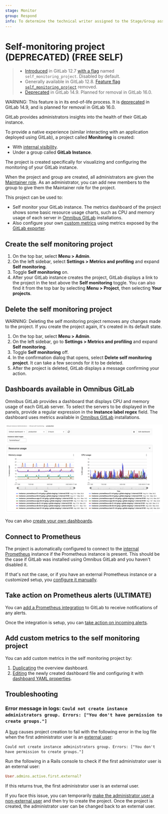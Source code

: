 ```yaml
---
stage: Monitor
group: Respond
info: To determine the technical writer assigned to the Stage/Group associated with this page, see https://about.gitlab.com/handbook/engineering/ux/technical-writing/#assignments
---
```


# Self-monitoring project (DEPRECATED) **(FREE SELF)**

> - [Introduced](https://gitlab.com/gitlab-org/gitlab/-/issues/32351) in GitLab 12.7 [with a flag](../../feature_flags.md) named `self_monitoring_project`. Disabled by default.
> - Generally available in GitLab 12.8. [Feature flag `self_monitoring_project`](https://gitlab.com/gitlab-org/gitlab/-/issues/198511) removed.
> - [Deprecated](https://gitlab.com/gitlab-org/gitlab/-/issues/348909) in GitLab 14.9. Planned for removal in GitLab 16.0.

WARNING:
This feature is in its end-of-life process. It is [deprecated](https://gitlab.com/gitlab-org/gitlab/-/issues/348909)
in GitLab 14.9, and is planned for removal in GitLab 16.0.

GitLab provides administrators insights into the health of their GitLab instance.

To provide a native experience (similar interacting with an application deployed using GitLab), a
project called **Monitoring** is created:

- With [internal visibility](../../../user/public_access.md#internal-projects-and-groups).
- Under a group called **GitLab Instance**.

The project is created specifically for visualizing and configuring the monitoring of your GitLab
instance.

When the project and group are created, all administrators are given the [Maintainer role](../../../user/permissions.md).
As an administrator, you can add new members to the group to give them the Maintainer role for the project.

This project can be used to:

- Self monitor your GitLab instance. The metrics dashboard of the project shows some basic resource
  usage charts, such as CPU and memory usage of each server in
  [Omnibus GitLab](https://docs.gitlab.com/omnibus/) installations.
- Also configure your own [custom metrics](../../../operations/metrics/index.md#adding-custom-metrics)
  using metrics exposed by the [GitLab exporter](../prometheus/gitlab_metrics.md#metrics-available).

## Create the self monitoring project

1. On the top bar, select **Menu > Admin**.
1. On the left sidebar, select **Settings > Metrics and profiling** and expand **Self monitoring**.
1. Toggle **Self monitoring** on.
1. After your GitLab instance creates the project, GitLab displays a link to the
   project in the text above the **Self monitoring** toggle. You can also find it
   from the top bar by selecting **Menu > Project**, then selecting **Your projects**.

## Delete the self monitoring project

WARNING:
Deleting the self monitoring project removes any changes made to the project. If
you create the project again, it's created in its default state.

1. On the top bar, select **Menu > Admin**.
1. On the left sidebar, go to **Settings > Metrics and profiling** and expand **Self monitoring**.
1. Toggle **Self monitoring** off.
1. In the confirmation dialog that opens, select **Delete self monitoring project**.
   It can take a few seconds for it to be deleted.
1. After the project is deleted, GitLab displays a message confirming your action.

## Dashboards available in Omnibus GitLab

Omnibus GitLab provides a dashboard that displays CPU and memory usage
of each GitLab server. To select the servers to be displayed in the
panels, provide a regular expression in the **Instance label regex** field.
The dashboard uses metrics available in
[Omnibus GitLab](https://docs.gitlab.com/omnibus/) installations.

![GitLab self monitoring overview dashboard](img/self_monitoring_overview_dashboard.png)

You can also
[create your own dashboards](../../../operations/metrics/dashboards/index.md).

## Connect to Prometheus

The project is automatically configured to connect to the
[internal Prometheus](../prometheus/index.md) instance if the Prometheus instance is present.
This should be the case if GitLab was installed using Omnibus GitLab and you haven't disabled it.

If that's not the case, or if you have an external Prometheus instance or a customized setup,
you [configure it manually](../../../user/project/integrations/prometheus.md#manual-configuration-of-prometheus).

## Take action on Prometheus alerts **(ULTIMATE)**

You can [add a Prometheus integration](../../../operations/incident_management/integrations.md)
to GitLab to receive notifications of any alerts.

Once the integration is setup, you can
[take action on incoming alerts](../../../operations/metrics/alerts.md#trigger-actions-from-alerts).

## Add custom metrics to the self monitoring project

You can add custom metrics in the self monitoring project by:

1. [Duplicating](../../../operations/metrics/dashboards/index.md#duplicate-a-gitlab-defined-dashboard) the overview dashboard.
1. [Editing](../../../operations/metrics/index.md) the newly created dashboard file and configuring it with [dashboard YAML properties](../../../operations/metrics/dashboards/yaml.md).

## Troubleshooting

### Error message in logs: `Could not create instance administrators group. Errors: ["You don't have permission to create groups."]`

A [bug](https://gitlab.com/gitlab-org/gitlab/-/issues/208676) causes project creation to fail with
the following error in the log file when the first administrator user is an
[external user](../../../user/permissions.md#external-users):

```plaintext
Could not create instance administrators group. Errors: ["You don't have permission to create groups."]
```

Run the following in a Rails console to check if the first administrator user is an external user:

```ruby
User.admins.active.first.external?
```

If this returns true, the first administrator user is an external user.

If you face this issue, you can temporarily
[make the administrator user a non-external user](../../../user/permissions.md#external-users)
and then try to create the project.
Once the project is created, the administrator user can be changed back to an external user.
